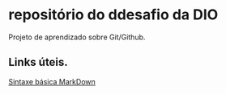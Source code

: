# repositório do ddesafio da DIO
Projeto de aprendizado sobre Git/Github.

## Links úteis.
[Sintaxe básica MarkDown](https://www.markdownguide.org/basic-syntax/)
